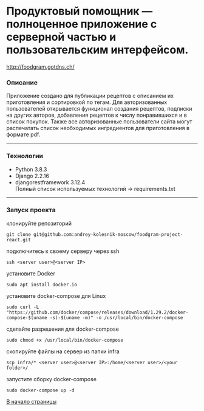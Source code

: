 <a id = "anchor"></a>
# Продуктовый помощник — полноценное приложение с серверной частью и пользовательским интерфейсом.
http://foodgram.gotdns.ch/
### Описание

Приложение создано для публикации рецептов с описанием их приготовления и сортировкой по тегам. Для авторизованных пользователей открывается функционал создания рецептов, подписки на других авторов, добавления рецептов к числу понравившихся и в список покупок. Также все авторизованные пользователи сайта могут распечатать список необходимых ингредиентов для приготовления в формате pdf.   
***
### Технологии
* Python 3.8.3 
* Django 2.2.16 
* djangorestframework 3.12.4  
Полный список используемых технологий -> requirements.txt
***
### Запуск проекта 
клонируйте репозиторий 
```
git clone git@github.com:andrey-kolesnik-moscow/foodgram-project-react.git
```
подключитесь к своему серверу через ssh
```
ssh <server user>@<server IP>
```
установите Docker
```
sudo apt install docker.io
```
установите docker-compose для Linux
```
sudo curl -L "https://github.com/docker/compose/releases/download/1.29.2/docker-compose-$(uname -s)-$(uname -m)" -o /usr/local/bin/docker-compose
```
сделайте разрешения для docker-compose
```
sudo chmod +x /usr/local/bin/docker-compose
```
скопируйте файлы на сервер из папки infra
```
scp infra/* <server user>@<server IP>:/home/<server user>/<your folder>/
```
запустите сборку docker-compose
```
sudo docker-compose up -d
```

[В начало страницы](#anchor)